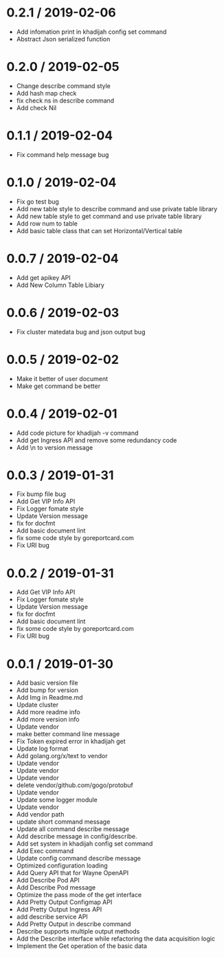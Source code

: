 
0.2.1 / 2019-02-06
==================

  * Add infomation print in khadijah config set command
  * Abstract Json serialized function

0.2.0 / 2019-02-05
==================

  * Change describe command style
  * Add hash map check
  * fix check ns in describe command
  * Add check Nil

0.1.1 / 2019-02-04
==================

  * Fix command help message bug

0.1.0 / 2019-02-04
==================

  * Fix go test bug
  * Add new table style to describe command and use private table library
  * Add new table style to get command and use private table library
  * Add row num to table
  * Add basic table class that can set Horizontal/Vertical table

0.0.7 / 2019-02-04
==================

  * Add get apikey API
  * Add New Column Table Libiary

0.0.6 / 2019-02-03
==================

  * Fix cluster matedata bug and json output bug

0.0.5 / 2019-02-02
==================

  * Make it better of  user document
  * Make get command be better

0.0.4 / 2019-02-01
==================

  * Add code picture for khadijah -v command
  * Add get Ingress API and remove some redundancy code
  * Add \n to version message

0.0.3 / 2019-01-31
==================

  * Fix bump file bug
  * Add Get VIP Info API
  * Fix Logger fomate style
  * Update Version message
  * fix for docfmt
  * Add basic document lint
  * fix some code style by goreportcard.com
  * Fix URI bug

0.0.2 / 2019-01-31
==================

  * Add Get VIP Info API
  * Fix Logger fomate style
  * Update Version message
  * fix for docfmt
  * Add basic document lint
  * fix some code style by goreportcard.com
  * Fix URI bug

0.0.1 / 2019-01-30
==================

  * Add basic version file
  * Add bump for version
  * Add Img in Readme.md
  * Update cluster
  * Add more readme info
  * Add more version info
  * Update vendor
  * make better command line message
  * Fix Token expired error in khadijah get
  * Update log format
  * Add golang.org/x/text to vendor
  * Update vendor
  * Update vendor
  * Update vendor
  * delete vendor/github.com/gogo/protobuf
  * Update vendor
  * Update some logger module
  * Update vendor
  * Add vendor path
  * update short command message
  * Update all command describe message
  * Add describe message in config/describe.
  * Add set system in khadijah config set command
  * Add Exec command
  * Update config command describe message
  * Optimized configuration loading
  * Add Query API that for Wayne OpenAPI
  * Add Describe Pod API
  * Add Describe Pod message
  * Optimize the pass mode of the get interface
  * Add Pretty Output Configmap API
  * Add Pretty Output Ingress API
  * add describe service API
  * Add Pretty Output in describe command
  * Describe supports multiple output methods
  * Add the Describe interface while refactoring the data acquisition logic
  * Implement the Get operation of the basic data
